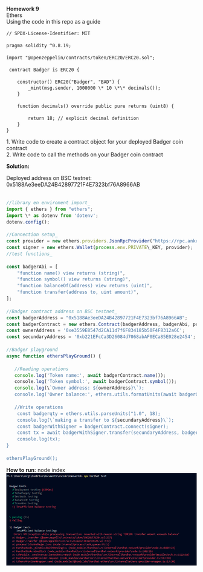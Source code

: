 **Homework 9**  
Ethers  
Using the code in this repo as a guide

```solidity
// SPDX-License-Identifier: MIT

pragma solidity ^0.8.19;

import "@openzeppelin/contracts/token/ERC20/ERC20.sol";

 contract Badger is ERC20 {

    constructor() ERC20("Badger", "BAD") {
        _mint(msg.sender, 1000000 \* 10 \*\* decimals());
    }

    function decimals() override public pure returns (uint8) {

        return 18; // explicit decimal definition
    }
}
```
  
1\. Write code to create a contract object for your deployed Badger coin  
contract  
2\. Write code to call the methods on your Badger coin contract

**Solution:**

Deployed address on BSC testnet: 0x5188Ae3eeDA24B42897721F4E7323bf76A8966AB
```javascript

//library en enviroment import_
import { ethers } from "ethers";
import \* as dotenv from 'dotenv';
dotenv.config();

//Connection setup_
const provider = new ethers.providers.JsonRpcProvider("https://rpc.ankr.com/bsc_testnet_chapel");
const signer = new ethers.Wallet(process.env.PRIVATE\_KEY, provider);
//test functions_

const badgerAbi = [
    "function name() view returns (string)",
    "function symbol() view returns (string)",
    "function balanceOf(address) view returns (uint)",
    "function transfer(address to, uint amount)",
];

//Badger contract address on BSC testnet_
const badgerAddress = "0x5188Ae3eeDA24B42897721F4E7323bf76A8966AB";
const badgerContract = new ethers.Contract(badgerAddress, badgerAbi, provider);
const ownerAddress = '0xe3559E8547d2CA11d7f6F834185b50F4F8312a6C';
const secundaryAddress = '0xb221EFcCa3D26084d7068abAF0ECa85E028e2454';

//Badger playground
async function ethersPlayGround() {

   //Reading operations
   console.log('Token name:', await badgerContract.name());
   console.log('Token symbol:', await badgerContract.symbol());
   console.log(\`Owner address: ${ownerAddress}\`);
   console.log('Owner balance:', ethers.utils.formatUnits(await badgerContract.balanceOf(ownerAddress), 18));
   
   //Write operations
    const badgerqty = ethers.utils.parseUnits("1.0", 18);
    console.log(\`making a transfer to ${secundaryAddress}\`);
    const badgerWithSigner = badgerContract.connect(signer);
    const tx = await badgerWithSigner.transfer(secundaryAddress, badgerqty);
    console.log(tx);
}

ethersPlayGround();
```

**How to run:**
node index
![image](https://raw.githubusercontent.com/sergiotechx/bnbchainzero2hero/main/homework8/Capture.PNG)
